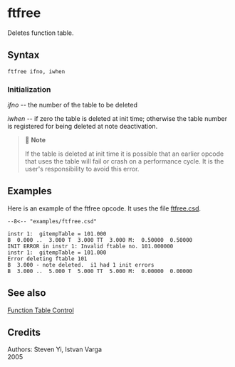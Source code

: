 <!--
id:ftfree
category:Table Control
-->
# ftfree
Deletes function table.

## Syntax
``` csound-orc
ftfree ifno, iwhen
```

### Initialization

_ifno_ -- the number of the table to be deleted

_iwhen_ -- if zero the table is deleted at init time; otherwise the table number is registered for being deleted at note deactivation.

> :memo: **Note**
>
> If the table is deleted at init time it is possible that an earlier opcode that uses the table will fail or crash on a performance cycle.  It is the user's responsibility to avoid this error.

## Examples

Here is an example of the ftfree opcode. It uses the file [ftfree.csd](../../examples/ftfree.csd).

``` csound-csd title="Example of the ftfree opcode." linenums="1"
--8<-- "examples/ftfree.csd"
```

```
instr 1:  gitempTable = 101.000
B  0.000 ..  3.000 T  3.000 TT  3.000 M:  0.50000  0.50000
INIT ERROR in instr 1: Invalid ftable no. 101.000000
instr 1:  gitempTable = 101.000
Error deleting ftable 101
B  3.000 - note deleted.  i1 had 1 init errors
B  3.000 ..  5.000 T  5.000 TT  5.000 M:  0.00000  0.00000
```

## See also

[Function Table Control](../../table/top)

## Credits

Authors: Steven Yi, Istvan Varga<br>
2005<br>
